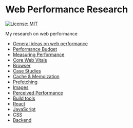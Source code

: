# Web Performance Research

[![License: MIT](https://img.shields.io/badge/License-MIT-blue.svg)](https://opensource.org/licenses/MIT)

My research on web performance

- [General ideas on web performance](general)
- [Performance Budget](performance-budget)
- [Measuring Performance](measuring-performance)
- [Core Web Vitals](core-web-vitals)
- [Browser](browser)
- [Case Studies](case-studies)
- [Cache & Memoization](cache-and-memoization)
- [Prefetching](prefetching)
- [Images](images)
- [Perceived Performance](perceived-performance)
- [Build tools](build-tools)
- [React](react)
- [JavaScript](javascript)
- [CSS](css)
- [Backend](backend)
